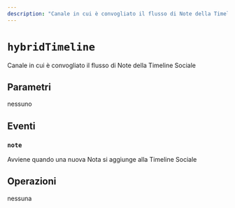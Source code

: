 ```yaml
---
description: "Canale in cui è convogliato il flusso di Note della Timeline Sociale"
---
```


# `hybridTimeline`

Canale in cui è convogliato il flusso di Note della Timeline Sociale

## Parametri

nessuno

## Eventi

### `note`

<MkSchemaViewer :schema="{
	$ref: 'misskey://Note'
}"/>

Avviene quando una nuova Nota si aggiunge alla Timeline Sociale

## Operazioni

nessuna
